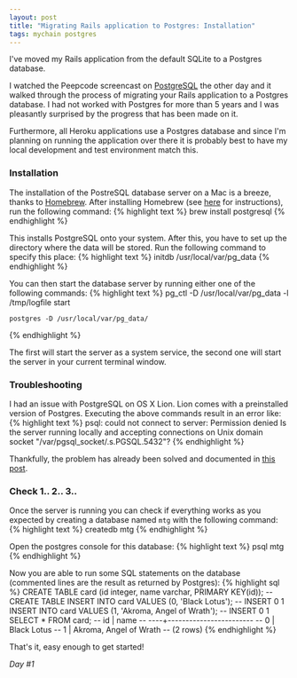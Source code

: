 ```yaml
---
layout: post
title: "Migrating Rails application to Postgres: Installation"
tags: mychain postgres
---
```

I've moved my Rails application from the default SQLite to a Postgres database.

I watched the Peepcode screencast on [PostgreSQL](https://peepcode.com/products/postgresql) the other day and it walked through the process of migrating your Rails application to a Postgres database. I had not worked with Postgres for more than 5 years and I was pleasantly surprised by the progress that has been made on it.

Furthermore, all Heroku applications use a Postgres database and since I'm planning on running the application over there it is probably best to have my local development and test environment match this.

### Installation
The installation of the PostreSQL database server on a Mac is a breeze, thanks to [Homebrew](http://mxcl.github.com/homebrew/). After installing Homebrew (see [here](https://github.com/mxcl/homebrew/wiki/installation) for instructions), run the following command:
{% highlight text %}
    brew install postgresql
{% endhighlight %}

This installs PostgreSQL onto your system. After this, you have to set up the directory where the data will be stored. Run the following command to specify this place:
{% highlight text %}
    initdb /usr/local/var/pg_data
{% endhighlight %}

You can then start the database server by running either one of the following commands:
{% highlight text %}
    pg_ctl -D /usr/local/var/pg_data -l /tmp/logfile start

    postgres -D /usr/local/var/pg_data/
{% endhighlight %}

The first will start the server as a system service, the second one will start the server in your current terminal window.

### Troubleshooting
I had an issue with PostgreSQL on OS X Lion. Lion comes with a preinstalled version of Postgres. Executing the above commands result in an error like:
{% highlight text %}
    psql: could not connect to server: Permission denied
        Is the server running locally and accepting
        connections on Unix domain socket "/var/pgsql_socket/.s.PGSQL.5432"?
{% endhighlight %}

Thankfully, the problem has already been solved and documented in [this post](http://nextmarvel.net/blog/2011/09/brew-install-postgresql-on-os-x-lion/).

### Check 1.. 2.. 3..
Once the server is running you can check if everything works as you expected by creating a database named `mtg` with the following command:
{% highlight text %}
    createdb mtg
{% endhighlight %}

Open the postgres console for this database:
{% highlight text %}
    psql mtg
{% endhighlight %}

Now you are able to run some SQL statements on the database (commented lines are the result as returned by Postgres):
{% highlight sql %}
    CREATE TABLE card (id integer, name varchar, PRIMARY KEY(id));
    -- CREATE TABLE
    INSERT INTO card VALUES (0, 'Black Lotus');
    -- INSERT 0 1
    INSERT INTO card VALUES (1, 'Akroma, Angel of Wrath');
    -- INSERT 0 1
    SELECT * FROM card;
    --  id |          name
    -- ----+------------------------
    --   0 | Black Lotus
    --   1 | Akroma, Angel of Wrath
    -- (2 rows)
{% endhighlight %}

That's it, easy enough to get started!

*Day #1*
